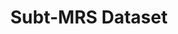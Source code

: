 ---
layout: page
title: Subt-MRS Dataset
description: <ul><li>This project was an year-long endeavor, where I co-led a team of 5 in acquiring a 2 TB SubT-MRS SLAM dataset, collected on 3 UGVs and 1 Boston Dynamics Spot, 5 sensors including RGB camera, thermal camera, IMU, and LIDAR, and 5 locations with different characteristics</li><li>As a part of data analysis, I implemented and evaluated 4 state-of-the-art SLAM algorithms, LIO-SAM, LOAM, FAST-LIO, and CLINS on the dataset to gauge the difficulty of the dataset</li><li>I also designed multiple Python3 scripts for dataset cleaning and statistics generation. I also implemented a PyTorch DataLoader for the dataset and integrated it into a pip package</li><li>I integrated real-time point cloud colorization into the SuperOdometry algorithm by field-of-view analysis between RGB camera and LIDAR for improving visualizations</li><li>This dataset will be used to host the ICCV 2023 Workshop on Robot Learning and SLAM</li></ul>
img: assets/img/projects/research/subt_mrs/dataset_video_short.gif
redirect: https://superodometry.com/datasets
importance: 0
category: Research
---